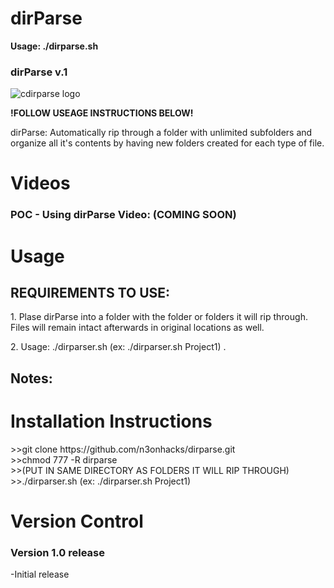 # dirParse

<b>Usage: ./dirparse.sh <FolderToPutResults></b>

<h3>dirParse v.1</h3>
<img src="" alt="cdirparse logo">

**!FOLLOW USEAGE INSTRUCTIONS BELOW!**<p>
dirParse: Automatically rip through a folder with unlimited subfolders and organize all it's contents by having new folders created for each type of file. 

<h1>Videos</h1>

<h3>POC - Using dirParse Video: (COMING SOON)</h3><p>
<a href=""></a><p>
 
<h1>Usage</h1>
  
<H2>REQUIREMENTS TO USE:</H2>
1. Plase dirParse into a folder with the folder or folders it will rip through. Files will remain intact afterwards in original locations as well.<p>
2. Usage: ./dirparser.sh <FolderToPutResults> (ex: ./dirparser.sh Project1) .<br><p>
  
<h2>Notes: </h2>

 <h1>Installation Instructions</h1>
>>git clone https://github.com/n3onhacks/dirparse.git<br>
>>chmod 777 -R dirparse<br>
>>(PUT IN SAME DIRECTORY AS FOLDERS IT WILL RIP THROUGH)<br>
>>./dirparser.sh <FolderToPutResults> (ex: ./dirparser.sh Project1)<br>

<h1>Version Control</h1>
 <h3>Version 1.0 release</h3>
-Initial release
 
